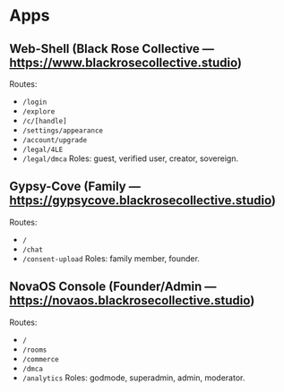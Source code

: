 # Apps

## Web-Shell (Black Rose Collective — https://www.blackrosecollective.studio)
Routes:
- `/login`
- `/explore`
- `/c/[handle]`
- `/settings/appearance`
- `/account/upgrade`
- `/legal/4LE`
- `/legal/dmca`
Roles: guest, verified user, creator, sovereign.

## Gypsy-Cove (Family — https://gypsycove.blackrosecollective.studio)
Routes:
- `/`
- `/chat`
- `/consent-upload`
Roles: family member, founder.

## NovaOS Console (Founder/Admin — https://novaos.blackrosecollective.studio)
Routes:
- `/`
- `/rooms`
- `/commerce`
- `/dmca`
- `/analytics`
Roles: godmode, superadmin, admin, moderator.
